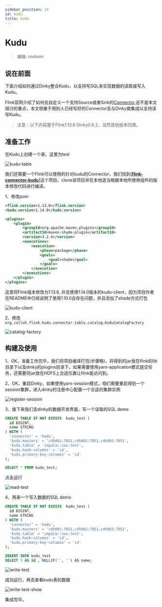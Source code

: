 ```yaml
---
sidebar_position: 13
id: kudu
title: kudu
---
```




# Kudu

> 编辑: roohom



## 说在前面

下面介绍如何通过Dinky整合Kudu，以支持写SQL来实现数据的读取或写入Kudu。

Flink官网介绍了如何去自定义一个支持Source或者Sink的[Connector](https://nightlies.apache.org/flink/flink-docs-release-1.13/docs/dev/table/sourcessinks/),这不是本文探讨的重点，本文侧重于用别人已经写好的Connector去与Dinky做集成以支持读写Kudu。

> 注意：以下内容基于Flink1.13.6 Dinky0.6.2，当然其他版本同理。



## 准备工作

在Kudu上创建一个表，这里为test

![kudu-table](http://pic.dinky.org.cn/dinky/docs/zh-CN/docs/extend/practice_guide/kudu/kudu-table.png)

我们还需要一个Flink可以使用的针对kudu的Connector，我们找到[**[flink-connector-kudu](https://github.com/collabH/flink-connector-kudu)**]这个项目，clone该项目并在本地适当根据本地所使用组件的版本修改代码进行编译。

1、修改pom

~~~xml
<flink.version>1.13.6</flink.version>
<kudu.version>1.14.0</kudu.version>

<plugins>
    <plugin>
        <groupId>org.apache.maven.plugins</groupId>
        <artifactId>maven-shade-plugin</artifactId>
        <version>3.2.4</version>
        <executions>
            <execution>
                <phase>package</phase>
                <goals>
                    <goal>shade</goal>
                </goals>
            </execution>
        </executions>
    </plugin>
</plugins>
~~~

这里将Flink版本修改为1.13.6, 并且使用1.14.0版本的kudu-client，因为项目作者在README中已经说明了使用1.10.0会存在问题，并且添加了shade方式打包

![kudu-client](http://pic.dinky.org.cn/dinky/docs/zh-CN/docs/extend/practice_guide/kudu/kudu-client.png)

2、修改`org.colloh.flink.kudu.connector.table.catalog.KuduCatalogFactory`

![catalog-factory](http://pic.dinky.org.cn/dinky/docs/zh-CN/docs/extend/practice_guide/kudu/catalog-factory.png)

## 构建及使用

1、OK，准备工作完毕，我们将项目编译打包(步骤略)，将得到的jar放在flink的lib目录下以及dinky的plugins目录下，如果需要使用yarn-application模式提交任务，还需要将jar放在HDFS上合适位置让flink能访问到。

2、OK，重启Dinky，如果使用yarn-session模式，咱们需要重启得到一个session集群，进入dinky的注册中心配置一个合适的集群实例

![register-session](http://pic.dinky.org.cn/dinky/docs/zh-CN/docs/extend/practice_guide/kudu/register-session.png)

3、接下来我们去dinky的数据开发界面，写一个读取的SQL demo

~~~sql
CREATE TABLE IF NOT EXISTS  kudu_test (
  id BIGINT,
  name STRING
) WITH (
  'connector' = 'kudu',
  'kudu.masters' = 'cdh001:7051,cdh002:7051,cdh003:7051',
  'kudu.table' = 'impala::xxx.test',
  'kudu.hash-columns' = 'id',
  'kudu.primary-key-columns' = 'id'
);

SELECT * FROM kudu_test;

~~~

点击运行

![read-test](http://pic.dinky.org.cn/dinky/docs/zh-CN/docs/extend/practice_guide/kudu/read-test.png)

4、再来一个写入数据的SQL demo

~~~sql
CREATE TABLE IF NOT EXISTS  kudu_test (
  id BIGINT,
  name STRING
) WITH (
  'connector' = 'kudu',
  'kudu.masters' = 'cdh001:7051,cdh002:7051,cdh003:7051',
  'kudu.table' = 'impala::xxx.test',
  'kudu.hash-columns' = 'id',
  'kudu.primary-key-columns' = 'id'
);

INSERT INTO kudu_test 
SELECT 5 AS id , NULLIF('', '') AS name;
~~~

![write-test](http://pic.dinky.org.cn/dinky/docs/zh-CN/docs/extend/practice_guide/kudu/write-test.png)

成功运行，再去查看kudu表的数据

![write-test-show](http://pic.dinky.org.cn/dinky/docs/zh-CN/docs/extend/practice_guide/kudu/write-test-show.png)

集成完毕。